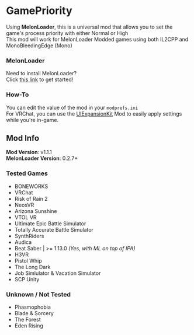 # GamePriority
Using **MelonLoader**, this is a universal mod that allows you to set the game's process priority with either Normal or High<br>
This mod will work for MelonLoader Modded games using both IL2CPP and MonoBleedingEdge (Mono)

### MelonLoader
Need to install MelonLoader?<br>
Click [this link](https://melonwiki.xyz/) to get started!

### How-To
You can edit the value of the mod in your `modprefs.ini`<br>
For VRChat, you can use the [UIExpansionKit](https://github.com/knah/VRCMods) Mod to easily apply settings while you're in-game.

## Mod Info
**Mod Version**: v1.1.1<br>
**MelonLoader Version**: 0.2.7+

### Tested Games
- BONEWORKS
- VRChat
- Risk of Rain 2
- NeosVR
- Arizona Sunshine
- VTOL VR
- Ultimate Epic Battle Simulator
- Totally Accurate Battle Simulator
- SynthRiders
- Audica
- Beat Saber | >= 1.13.0 _(Yes, with ML on top of IPA)_
- H3VR
- Pistol Whip
- The Long Dark
- Job Simlulator & Vacation Simulator
- SCP Unity

### Unknown / Not Tested
- Phasmophobia
- Blade & Sorcery
- The Forest
- Eden Rising
